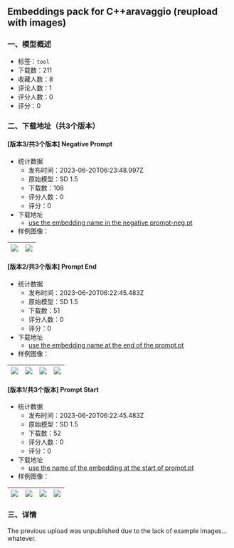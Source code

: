 ## Embeddings pack for C++aravaggio (reupload with images)
### 一、模型概述

- 标签：`tool`
- 下载数：211
- 收藏人数：8
- 评论人数：1
- 评分人数：0
- 评分：0

### 二、下载地址（共3个版本）

#### [版本3/共3个版本] Negative Prompt

- 统计数据
  - 发布时间：2023-06-20T06:23:48.997Z
  - 原始模型：SD 1.5
  - 下载数：108
  - 评分人数：0
  - 评分：0
- 下载地址
  - [use the embedding name in the negative prompt-neg.pt](https://civitai.com/api/download/models/100008)
- 样例图像：

| <img src="https://image.civitai.com/xG1nkqKTMzGDvpLrqFT7WA/ea26fff6-280d-4b72-bde4-69e07adc19d9/width=450/1216065.jpeg" /> | <img src="https://image.civitai.com/xG1nkqKTMzGDvpLrqFT7WA/40e1b553-b3fc-45be-8fa5-f989040b5acd/width=450/1216066.jpeg" /> |
| ---- | ---- |

#### [版本2/共3个版本] Prompt End

- 统计数据
  - 发布时间：2023-06-20T06:22:45.483Z
  - 原始模型：SD 1.5
  - 下载数：51
  - 评分人数：0
  - 评分：0
- 下载地址
  - [use the embedding name at the end of the prompt.pt](https://civitai.com/api/download/models/100005)
- 样例图像：

| <img src="https://image.civitai.com/xG1nkqKTMzGDvpLrqFT7WA/db42d557-7a57-435a-a9d7-b14ee20e3be9/width=450/1216044.jpeg" /> | <img src="https://image.civitai.com/xG1nkqKTMzGDvpLrqFT7WA/6cf2f97f-7e0b-4842-a5c6-455cd328ea45/width=450/1216043.jpeg" /> | <img src="https://image.civitai.com/xG1nkqKTMzGDvpLrqFT7WA/91aa0ca3-9b1a-439a-b80d-70e65f70451a/width=450/1216042.jpeg" /> | <img src="https://image.civitai.com/xG1nkqKTMzGDvpLrqFT7WA/61383636-975e-43a6-89cf-385817ce0751/width=450/1216041.jpeg" /> |
| ---- | ---- | ---- | ---- |

#### [版本1/共3个版本] Prompt Start

- 统计数据
  - 发布时间：2023-06-20T06:22:45.483Z
  - 原始模型：SD 1.5
  - 下载数：52
  - 评分人数：0
  - 评分：0
- 下载地址
  - [use the name of the embedding at the start of prompt.pt](https://civitai.com/api/download/models/100004)
- 样例图像：

| <img src="https://image.civitai.com/xG1nkqKTMzGDvpLrqFT7WA/2caab9f0-785f-4f5e-a7dd-98ca4e12cd53/width=450/1216017.jpeg" /> | <img src="https://image.civitai.com/xG1nkqKTMzGDvpLrqFT7WA/9b909123-ab2c-4e0b-bd2f-d35f1ffc1839/width=450/1216018.jpeg" /> | <img src="https://image.civitai.com/xG1nkqKTMzGDvpLrqFT7WA/295cac46-c1f8-4986-902b-34381b4a28da/width=450/1216021.jpeg" /> | <img src="https://image.civitai.com/xG1nkqKTMzGDvpLrqFT7WA/7d4e0ee1-9c1c-4eed-83f5-502a72f8efec/width=450/1216023.jpeg" /> |
| ---- | ---- | ---- | ---- |


### 三、详情
<p>The previous upload was unpublished due to the lack of example images... whatever.</p>
